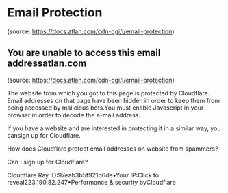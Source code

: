 # Email Protection
(source: https://docs.atlan.com/cdn-cgi/l/email-protection)



## You are unable to access this email addressatlan.com
(source: https://docs.atlan.com/cdn-cgi/l/email-protection)

The website from which you got to this page is protected by Cloudflare. Email addresses on that page have been hidden in order to keep them from being accessed by malicious bots.You must enable Javascript in your browser in order to decode the e-mail address.

If you have a website and are interested in protecting it in a similar way, you cansign up for Cloudflare.

How does Cloudflare protect email addresses on website from spammers?

Can I sign up for Cloudflare?

Cloudflare Ray ID:97eab3b5f921b6de•Your IP:Click to reveal223.190.82.247•Performance & security byCloudflare
